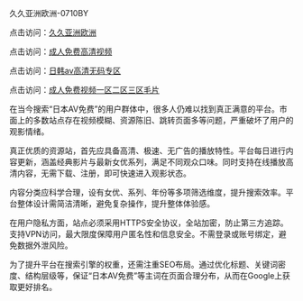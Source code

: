 久久亚洲欧洲-0710BY

点击访问：<a href="https://heiliaoe8ajia.pages.dev">久久亚洲欧洲</a>

点击访问：<a href="https://heiliaoxqkkct.pages.dev">成人免费高清视频</a>

点击访问：<a href="https://heiliaoxwd5i8.pages.dev">日韩av高清无码专区</a>

点击访问：<a href="https://heiliaowt0d7p.pages.dev">成人免费视频一区二区三区毛片</a>



在当今搜索“日本AV免费”的用户群体中，很多人仍难以找到真正满意的平台。市面上的多数站点存在视频模糊、资源陈旧、跳转页面多等问题，严重破坏了用户的观影情绪。

真正优质的资源站，首先应具备高清、极速、无广告的播放特性。平台每日进行内容更新，涵盖经典影片与最新女优系列，满足不同观众口味。同时支持在线播放高清内容，无需下载、注册，即可快速进入观影状态。

内容分类应科学合理，设有女优、系列、年份等多项筛选维度，提升搜索效率。平台整体设计需简洁清晰，避免复杂操作，提升整体体验感。

在用户隐私方面，站点必须采用HTTPS安全协议，全站加密，防止第三方追踪。支持VPN访问，最大限度保障用户匿名性和信息安全。不需登录或账号绑定，避免数据外泄风险。

为了提升平台在搜索引擎的权重，还需注重SEO布局。通过优化标题、关键词密度、结构层级等，保证“日本AV免费”等主词在页面合理分布，从而在Google上获取更好排名。

<span style="display:none;">[Canonical link]( https://github.com/ribenna1212/3905178 )</span>
